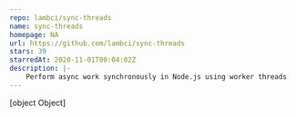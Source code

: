 ```yaml
---
repo: lambci/sync-threads
name: sync-threads
homepage: NA
url: https://github.com/lambci/sync-threads
stars: 39
starredAt: 2020-11-01T00:04:02Z
description: |-
    Perform async work synchronously in Node.js using worker threads
---
```


[object Object]
